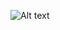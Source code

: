 ![Alt text](https://user-images.githubusercontent.com/84039199/130156058-f716c1f5-db12-4159-ab73-f898b3286ea2.jpg)

